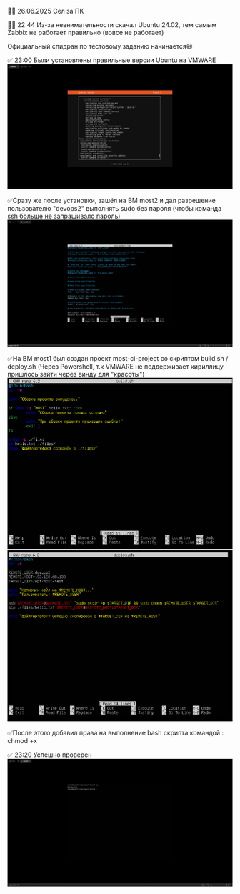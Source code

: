 👨‍💻 26.06.2025 Сел за ПК

🧟‍♂️ 22:44 Из-за невнимательности скачал Ubuntu 24.02, тем самым Zabbix не работает правильно (вовсе не работает)  

Официальный спидран по тестовому заданию начинается😆

✅ 23:00 Были установлены правильные версии Ubuntu на VMWARE 
![Скриншот](https://github.com/avenuemonten/most-test/blob/main/img/reinstall%20ubuntu.png)

✅Сразу же после установки, зашёл на ВМ most2 и дал разрешение пользователю "devops2" выполнять sudo без пароля (чтобы команда ssh больше не запрашивало пароль)
![Скриншот2](https://github.com/avenuemonten/most-test/blob/main/img/visudo%20fix.png)

✅На ВМ most1 был создан проект most-ci-project со скриптом build.sh / deploy.sh (Через Powershell, т.к VMWARE не поддерживает кириллицу пришлось зайти через винду для "красоты") 
![Скриншот3](https://github.com/avenuemonten/most-test/blob/main/img/build.sh.png)
![Скриншот4](https://github.com/avenuemonten/most-test/blob/main/img/deploy.sh.png)

✅После этого добавил права на выполнение bash скрипта командой : chmod +x

✅ 23:20 Успешно проверен
![Скриншот5](https://github.com/avenuemonten/most-test/blob/main/img/aprove%20test.png)
